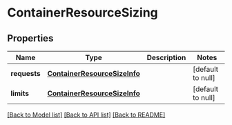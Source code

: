 # ContainerResourceSizing
## Properties

Name | Type | Description | Notes
------------ | ------------- | ------------- | -------------
**requests** | [**ContainerResourceSizeInfo**](ContainerResourceSizeInfo.md) |  | [default to null]
**limits** | [**ContainerResourceSizeInfo**](ContainerResourceSizeInfo.md) |  | [default to null]

[[Back to Model list]](../README.md#documentation-for-models) [[Back to API list]](../README.md#documentation-for-api-endpoints) [[Back to README]](../README.md)

